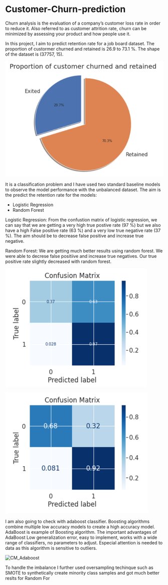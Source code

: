 # Customer-Churn-prediction


Churn analysis is the evaluation of a company’s customer loss rate in order to reduce it. Also referred to as customer attrition rate, churn can be minimized by assessing your product and how people use it.


In this project, I aim to predict retention rate for a job board dataset. The proportion of custormer churned and retained is 26.9 to 73.1 %. The shape of the dataset is (37757, 15).

![Alt text](https://github.com/sonaljain2212/Customer-Churn-prediction/blob/main/images/imbalance.PNG "Optional title")

It is a classification problem and I have used two standard baseline models to observe the model performance with the unbalanced dataset. The aim is the predict the retention rate for the models:

- Logistic Regression
- Random Forest

Logistic Regression: From the confustion matrix of logistic regression, we can say that we are getting a very high true postive rate (97 %) but we also have a high False positive rate (63 %) and a very low true negative rate (37 %). The aim should be to decrease false positive and increase true negative.

Random Forest: We are getting much better results using random forest. We were able to decrese false positiive and increase true negatives. Our true positive rate slightly decreased with random forest.


![Alt text](https://github.com/sonaljain2212/Customer-Churn-prediction/blob/main/images/Confustionmatrix_logistic.PNG "Optional title")

![Alt text](https://github.com/sonaljain2212/Customer-Churn-prediction/blob/main/images/CM_RF.PNG "Optional title")

I am also going to check with adaboost classifier. Boosting algorithms combine multiple low accuracy models to create a high accuracy model. AdaBoost is example of Boosting algorithm. The important advantages of AdaBoost Low generalization error, easy to implement, works with a wide range of classifiers, no parameters to adjust. Especial attention is needed to data as this algorithm is sensitive to outliers.

![CM_Adaboost](https://user-images.githubusercontent.com/51110015/113242776-c5aec800-927f-11eb-92cd-60933c9edf91.PNG)

To handle the imbalance I further used oversampling techinque such as SMOTE to synthetically create minority class samples and got much better reslts for Random For
